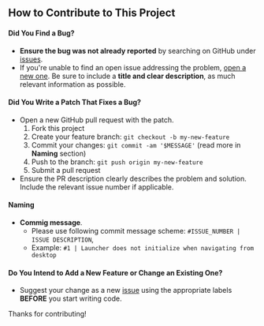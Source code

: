 ## How to Contribute to This Project

#### **Did You Find a Bug?**

  * **Ensure the bug was not already reported** by searching on GitHub under [issues][issues].
  * If you're unable to find an open issue addressing the problem, [open a new one][new-issue]. Be sure to include a **title and clear description**, as much relevant information as possible. 

#### **Did You Write a Patch That Fixes a Bug?**

  * Open a new GitHub pull request with the patch.
    1. Fork this project
    1. Create your feature branch: `git checkout -b my-new-feature`
    1. Commit your changes: `git commit -am '$MESSAGE'` (read more  in **Naming** section)      
    1. Push to the branch: `git push origin my-new-feature`
    1. Submit a pull request
  * Ensure the PR description clearly describes the problem and solution. Include the relevant issue number if applicable.

#### Naming 
* **Commig message**. 
  * Please use following commit message scheme: `#ISSUE_NUMBER | ISSUE DESCRIPTION`,  
  * Example:   `#1 | Launcher does not initialize when navigating from desktop`

#### **Do You Intend to Add a New Feature or Change an Existing One?**

  * Suggest your change as a new [issue][new-issue] using the appropriate labels **BEFORE** you start writing code.

Thanks for contributing!



[//]: #

[issues]: //github.com/alan-null/sc-ext/issues
[new-issue]: //github.com/alan-null/sc-ext/issues/new
